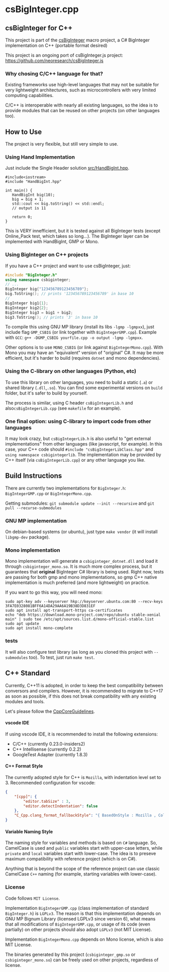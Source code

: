 # csBigInteger.cpp

## csBigInteger for C++

This project is part of the [csBigInteger](https://github.com/neoresearch/csBigInteger) macro project, a C# BigInteger implementation on C++ (portable format desired)

This project is an ongoing port of csBigInteger.js project: https://github.com/neoresearch/csBigInteger.js



### Why chosing C/C++ language for that?
Existing frameworks use high-level languages that may not be suitable for very lightweight architectures,
such as microcontrollers with very limited computing capabilities.

C/C++ is interoperable with nearly all existing languages, so the idea is to provide modules that can be
reused on other projects (on other languages too).

## How to Use

The project is very flexible, but still very simple to use.

### Using Hand Implementation

Just include the Single Header solution [src/HandBigInt.hpp](src/HandBigInt.hpp).

```{.cpp}
#include<iostream>
#include "HandBigInt.hpp"

int main() {
   HandBigInt big(10);
   big = big + 1;
   std::cout << big.toString() << std::endl;
   // output is 11

   return 0;
}
```

This is VERY innefficient, but it is tested against all BigInteger tests (except Online_Pack test, which takes so long...).
The BigInteger layer can be implemented with HandBigInt, GMP or Mono.

### Using BigInteger on C++ projects

If you have a C++ project and want to use csBigInteger, just:
```cpp
#include "BigInteger.h"
using namespace csbiginteger;
// ...
BigInteger big{"123456789123456789"};
big.ToString(); // prints '123456789123456789' in base 10
//
BigInteger big1{1};
BigInteger big2{2};
BigInteger big3 = big1 + big2;
big3.ToString(); // prints '3' in base 10
```

To compile this using GNU MP library (install its libs `-lgmp -lgmpxx`), just include flag `GMP_CSBIG` (or link together with `BigIntegerGMP.cpp`). Example with `GCC`: `g++ -DGMP_CSBIG yourfile.cpp -o output -lgmp -lgmpxx`.

Other options is to use `MONO_CSBIG` (or link against `BigIntegerMono.cpp`).
With Mono you may have an "equivalent" version of "original" C#.
It may be more efficient, but it's harder to build (requires `dotnet` and mono dependencies).

### Using the C-library on other languages (Python, etc)

To use this library on other languages, you need to build a static (`.a`) or shared library (`.dll`,`.so`). You can find some experimental versions on `build` folder, but it's safer to build by yourself.

The process is similar, using C header `csBigIntegerLib.h` and also`csBigIntegerLib.cpp` (see `makefile` for an example).

### One final option: using C-library to import code from other languages

It may look crazy, but `csBigIntegerLib.h` is also useful to "get external implementations" from other languages (like javascript, for example). In this case, your C++ code should `#include "csBigIntegerLibClass.hpp"` and `using namespace csbigintegerlib`.
The implementation may be provided by C++ itself (via `csBigIntegerLib.cpp`) or any other language you like.

## Build Instructions
There are currently two implementations for `BigInteger.h`: `BigIntegerGMP.cpp` or `BigIntegerMono.cpp`.

Getting submodules: `git submodule update --init --recursive` and `git pull --recurse-submodules`

### GNU MP implementation
On debian-based systems (or ubuntu), just type `make vendor` (it will install `libgmp-dev` package). 

### Mono implementation

Mono implementation will generate a `csbiginteger_dotnet.dll` and load it through `csbiginteger_mono.so`. It is much more complex process, but it guarantees that __original__ BigInteger C# library is being used. 
Right now, tests are passing for both gmp and mono implementations, so gmp C++ native implementation is much preferred (and more lightweight) on practice.

If you want to go this way, you will need mono:

```
sudo apt-key adv --keyserver hkp://keyserver.ubuntu.com:80 --recv-keys 3FA7E0328081BFF6A14DA29AA6A19B38D3D831EF
sudo apt install apt-transport-https ca-certificates
echo "deb https://download.mono-project.com/repo/ubuntu stable-xenial main" | sudo tee /etc/apt/sources.list.d/mono-official-stable.list
sudo apt update
sudo apt install mono-complete
```

### tests

It will also configure test library (as long as you cloned this project with `--submodules` too).
To test, just run `make test`.


## C++ Standard
Currently, C++11 is adopted, in order to keep the best compatibility between conversors and compilers. However, it is recommended to migrate to C++17 as soon as possible, if this does not break compatibility with any existing modules and tools.

Let's please follow the [CppCoreGuidelines](https://github.com/isocpp/CppCoreGuidelines).

#### vscode IDE
If using vscode IDE, it is recommended to install the following extensions:
* C/C++ (currently 0.23.0-insiders2)
* C++ Intellisense (currently 0.2.2)
* GoogleTest Adapter (currently 1.8.3)

#### C++ Format Style
The currently adopted style for C++ is `Mozilla`, with indentation level set to 3.
Recommended configuration for vscode:
```json
{
    "[cpp]": {
        "editor.tabSize" : 3,
        "editor.detectIndentation": false
    },
    "C_Cpp.clang_format_fallbackStyle": "{ BasedOnStyle : Mozilla , ColumnLimit : 0, IndentWidth: 3, AccessModifierOffset: -3}"
}
```

#### Variable Naming Style
The naming style for variables and methods is based on `C#` language. 
So, CamelCase is used and `public` variables start with upper-case letters, while `private` and `local` variables start with lower-case.
The idea is to preseve maximum compatibility with reference project (which is on C#).

Anything that is beyond the scope of the reference project can use classic CamelCase `C++` naming (for example, starting variables with lower-case).

### License

Code follows `MIT License`.

Implementation `BigIntegerGMP.cpp` (class implementation of standard `BigInteger.h`) is `LGPLv3`. The reason is that this implementation depends on GNU MP Bignum Library (licensed LGPLv3 since version 6), what means that all modifications of `BigIntegerGMP.cpp`, or usage of its code (even partially) on other projects should also adopt `LGPLv3` (not MIT License). 

Implementation `BigIntegerMono.cpp` depends on Mono license, which is also MIT License.

The binaries generated by this project (`csbiginteger_gmp.so` or `csbiginteger_mono.so`) can be freely used on other projects, regardless of license.

